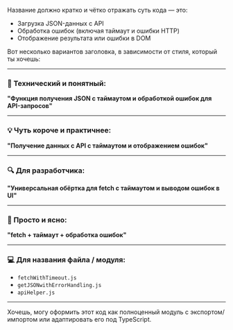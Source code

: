 Название должно кратко и чётко отражать суть кода — это:

- Загрузка JSON-данных с API
- Обработка ошибок (включая таймаут и ошибки HTTP)
- Отображение результата или ошибки в DOM

Вот несколько вариантов заголовка, в зависимости от стиля, который ты хочешь:

---

### 📘 Технический и понятный:

**"Функция получения JSON с таймаутом и обработкой ошибок для API-запросов"**

---

### 💡 Чуть короче и практичнее:

**"Получение данных с API с таймаутом и отображением ошибок"**

---

### 🔍 Для разработчика:

**"Универсальная обёртка для fetch с таймаутом и выводом ошибок в UI"**

---

### 💬 Просто и ясно:

**"fetch + таймаут + обработка ошибок"**

---

### 💻 Для названия файла / модуля:

- `fetchWithTimeout.js`
- `getJSONwithErrorHandling.js`
- `apiHelper.js`

---

Хочешь, могу оформить этот код как полноценный модуль с экспортом/импортом или адаптировать его под TypeScript.
